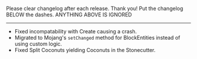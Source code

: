 Please clear changelog after each release.
Thank you!
Put the changelog BELOW the dashes. ANYTHING ABOVE IS IGNORED

-----------------
- Fixed incompatability with Create causing a crash.
- Migrated to Mojang's `setChanged` method for BlockEntities instead of using custom logic.
- Fixed Split Coconuts yielding Coconuts in the Stonecutter.
